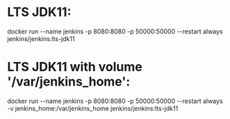 # LTS JDK11:
docker run --name jenkins -p 8080:8080 -p 50000:50000 --restart always jenkins/jenkins:lts-jdk11

# LTS JDK11 with volume '/var/jenkins_home':
docker run --name jenkins -p 8080:8080 -p 50000:50000 --restart always -v jenkins_home:/var/jenkins_home jenkins/jenkins:lts-jdk11